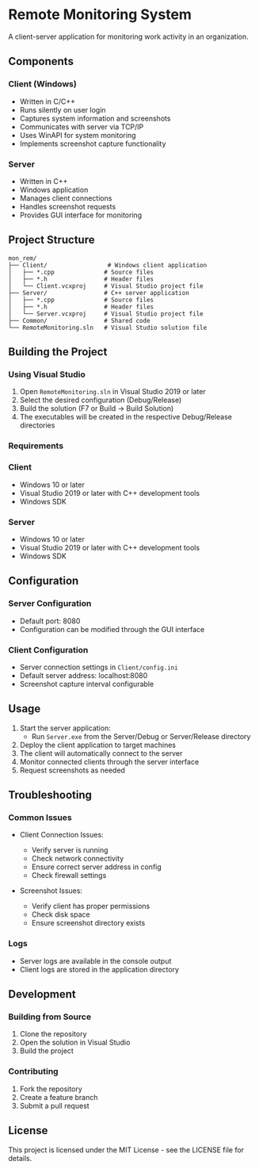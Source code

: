 # Remote Monitoring System

A client-server application for monitoring work activity in an organization.

## Components

### Client (Windows)
- Written in C/C++
- Runs silently on user login
- Captures system information and screenshots
- Communicates with server via TCP/IP
- Uses WinAPI for system monitoring
- Implements screenshot capture functionality

### Server
- Written in C++
- Windows application
- Manages client connections
- Handles screenshot requests
- Provides GUI interface for monitoring

## Project Structure

```
mon_rem/
├── Client/                 # Windows client application
│   ├── *.cpp              # Source files
│   ├── *.h                # Header files
│   └── Client.vcxproj     # Visual Studio project file
├── Server/                # C++ server application
│   ├── *.cpp              # Source files
│   ├── *.h                # Header files
│   └── Server.vcxproj     # Visual Studio project file
├── Common/                # Shared code
└── RemoteMonitoring.sln   # Visual Studio solution file
```

## Building the Project

### Using Visual Studio
1. Open `RemoteMonitoring.sln` in Visual Studio 2019 or later
2. Select the desired configuration (Debug/Release)
3. Build the solution (F7 or Build -> Build Solution)
4. The executables will be created in the respective Debug/Release directories

### Requirements

### Client
- Windows 10 or later
- Visual Studio 2019 or later with C++ development tools
- Windows SDK

### Server
- Windows 10 or later
- Visual Studio 2019 or later with C++ development tools
- Windows SDK

## Configuration

### Server Configuration
- Default port: 8080
- Configuration can be modified through the GUI interface

### Client Configuration
- Server connection settings in `Client/config.ini`
- Default server address: localhost:8080
- Screenshot capture interval configurable

## Usage

1. Start the server application:
   - Run `Server.exe` from the Server/Debug or Server/Release directory
2. Deploy the client application to target machines
3. The client will automatically connect to the server
4. Monitor connected clients through the server interface
5. Request screenshots as needed

## Troubleshooting

### Common Issues

- Client Connection Issues:
  - Verify server is running
  - Check network connectivity
  - Ensure correct server address in config
  - Check firewall settings

- Screenshot Issues:
  - Verify client has proper permissions
  - Check disk space
  - Ensure screenshot directory exists

### Logs
- Server logs are available in the console output
- Client logs are stored in the application directory

## Development

### Building from Source
1. Clone the repository
2. Open the solution in Visual Studio
3. Build the project

### Contributing
1. Fork the repository
2. Create a feature branch
3. Submit a pull request

## License
This project is licensed under the MIT License - see the LICENSE file for details. 